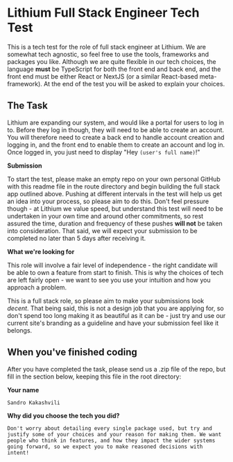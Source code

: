 # **Lithium Full Stack Engineer Tech Test**

This is a tech test for the role of full stack engineer at Lithium. We are somewhat tech agnostic, so feel free to use the tools, frameworks and packages you like. Although we are quite flexible in our tech choices, the language **must** be TypeScript for both the front end and back end, and the front end must be either React or NextJS (or a similar React-based meta-framework). At the end of the test you will be asked to explain your choices.

## The Task

Lithium are expanding our system, and would like a portal for users to log in to. Before they log in though, they will need to be able to create an account. You will therefore need to create a back end to handle account creation and logging in, and the front end to enable them to create an account and log in. Once logged in, you just need to display "Hey `(user's full name)`!"

**Submission**

To start the test, please make an empty repo on your own personal GitHub with this readme file in the route directory and begin building the full stack app outlined above. Pushing at different intervals in the test will help us get an idea into your process, so please aim to do this. Don't feel pressure though - at Lithium we value speed, but understand this test will need to be undertaken in your own time and around other commitments, so rest assured the time, duration and frequency of these pushes **will not** be taken into consideration. That said, we will expect your submission to be completed no later than 5 days after receiving it.

**What we're looking for**

This role will involve a fair level of independence - the right candidate will be able to own a feature from start to finish. This is why the choices of tech are left fairly open - we want to see you use your intuition and how you approach a problem.

This is a full stack role, so please aim to make your submissions look _decent_. That being said, this is not a design job that you are applying for, so don't spend too long making it as beautiful as it can be - just try and use our current site's branding as a guideline and have your submission feel like it belongs.

## When you've finished coding

After you have completed the task, please send us a .zip file of the repo, but fill in the section below, keeping this file in the root directory:

**Your name**

`Sandro Kakashvili`

**Why did you choose the tech you did?**

`Don't worry about detailing every single package used, but try and justify some of your choices and your reason for making them. We want people who think in features, and how they impact the wider systems going forward, so we expect you to make reasoned decisions with intent!`
